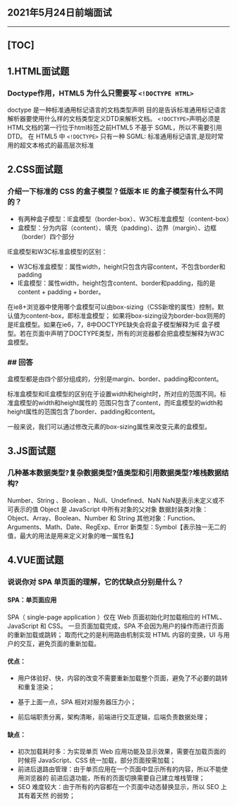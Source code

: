 ## **2021年5月24日前端面试**

------
[TOC]
-----
## 1.HTML面试题

### **Doctype作用，HTML5 为什么只需要写 `<!DOCTYPE HTML>`**

doctype 是一种标准通用标记语言的文档类型声明
目的是告诉标准通用标记语言解析器要使用什么样的文档类型定义DTD来解析文档。
`<!DOCTYPE>`声明必须是HTML文档的第一行位于html标签之前HTML5 不基于 SGML，所以不需要引用 DTD。
在 HTML5 中 `<!DOCTYPE>` 只有一种
SGML: 标准通用标记语言,是现时常用的超文本格式的最高层次标准

## 2.CSS面试题

### **介绍一下标准的 CSS 的盒子模型？低版本 IE 的盒子模型有什么不同的？**

- 有两种盒子模型：IE盒模型（border-box）、W3C标准盒模型（content-box）
- 盒模型：分为内容（content）、填充（padding）、边界（margin）、边框（border）四个部分

IE盒模型和W3C标准盒模型的区别：

- W3C标准盒模型：属性width，height只包含内容content，不包含border和padding
- IE盒模型：属性width，height包含content、border和padding，指的是content + padding + border。

在ie8+浏览器中使用哪个盒模型可以由box-sizing（CSS新增的属性）控制，默认值为content-box，即标准盒模型；
如果将box-sizing设为border-box则用的是IE盒模型。如果在ie6，7，8中DOCTYPE缺失会将盒子模型解释为IE
盒子模型。若在页面中声明了DOCTYPE类型，所有的浏览器都会把盒模型解释为W3C盒模型。

### ## 回答

盒模型都是由四个部分组成的，分别是margin、border、padding和content。

标准盒模型和IE盒模型的区别在于设置width和height时，所对应的范围不同。标准盒模型的width和height属性的
范围只包含了content，而IE盒模型的width和height属性的范围包含了border、padding和content。

一般来说，我们可以通过修改元素的box-sizing属性来改变元素的盒模型。

## 3.JS面试题

### **几种基本数据类型?复杂数据类型?值类型和引用数据类型?堆栈数据结构?**

Number、String 、Boolean 、Null、Undefined、NaN
NaN是表示未定义或不可表示的值
Object 是 JavaScript 中所有对象的父对象
数据封装类对象：Object、Array、Boolean、Number 和 String
其他对象：Function、Arguments、Math、Date、RegExp、Error
新类型：Symbol【表示独一无二的值，最大的用法是用来定义对象的唯一属性名】

## 4.VUE面试题

### 说说你对 SPA 单页面的理解，它的优缺点分别是什么？

#### SPA：单页面应用
SPA（ single-page application ）仅在 Web 页面初始化时加载相应的 HTML、JavaScript 和 CSS。
一旦页面加载完成，SPA 不会因为用户的操作而进行页面的重新加载或跳转；
取而代之的是利用路由机制实现 HTML 内容的变换，UI 与用户的交互，避免页面的重新加载。

#### **优点：**

- 用户体验好、快，内容的改变不需要重新加载整个页面，避免了不必要的跳转和重复渲染；

- 基于上面一点，SPA 相对对服务器压力小；

- 前后端职责分离，架构清晰，前端进行交互逻辑，后端负责数据处理；

#### **缺点：**

- 初次加载耗时多：为实现单页 Web 应用功能及显示效果，需要在加载页面的时候将 JavaScript、CSS 统一加载，部分页面按需加载；
- 前进后退路由管理：由于单页应用在一个页面中显示所有的内容，所以不能使用浏览器的 前进后退功能，所有的页面切换需要自己建立堆栈管理；
-  SEO 难度较大：由于所有的内容都在一个页面中动态替换显示，所以 SEO 上其有着天然 的弱势；